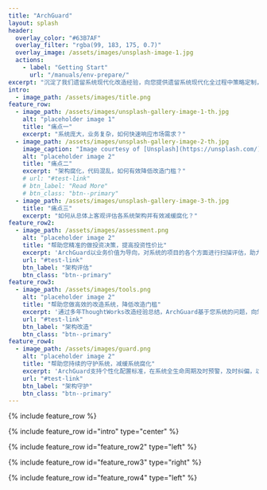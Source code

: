 ```yaml
---
title: "ArchGuard"
layout: splash
header:
  overlay_color: "#63B7AF"
  overlay_filter: "rgba(99, 183, 175, 0.7)"
  overlay_image: /assets/images/unsplash-image-1.jpg
  actions:
    - label: "Getting Start"
      url: "/manuals/env-prepare/"
excerpt: "沉淀了我们遗留系统现代化改造经验，向您提供遗留系统现代化全过程中策略定制，改造工具，以及演进架构的帮助"
intro: 
  - image_path: /assets/images/title.png
feature_row:
  - image_path: /assets/images/unsplash-gallery-image-1-th.jpg
    alt: "placeholder image 1"
    title: "痛点一"
    excerpt: "系统庞大，业务复杂，如何快速响应市场需求？"
  - image_path: /assets/images/unsplash-gallery-image-2-th.jpg
    image_caption: "Image courtesy of [Unsplash](https://unsplash.com/)"
    alt: "placeholder image 2"
    title: "痛点二"
    excerpt: "架构腐化，代码混乱，如何有效降低改造门槛？"
    # url: "#test-link"
    # btn_label: "Read More"
    # btn_class: "btn--primary"
  - image_path: /assets/images/unsplash-gallery-image-3-th.jpg
    title: "痛点三"
    excerpt: "如何从总体上客观评估各系统架构并有效减缓腐化？"
feature_row2:
  - image_path: /assets/images/assessment.png
    alt: "placeholder image 2"
    title: "帮助您精准的做投资决策，提高投资性价比"
    excerpt: 'ArchGuard以业务价值为导向，对系统的项目的各个方面进行扫描评估，助力用户找到系统存在的薄弱环节'
    url: "#test-link"
    btn_label: "架构评估"
    btn_class: "btn--primary"
feature_row3:
  - image_path: /assets/images/tools.png
    alt: "placeholder image 2"
    title: "帮助您做高效的改造系统，降低改造门槛"
    excerpt: '通过多年ThoughtWorks改造经验总结，ArchGuard基于您系统的问题，向您推荐最适合的改造工具（自研/三方），自动，高效，安全的进行改造'
    url: "#test-link"
    btn_label: "架构改造"
    btn_class: "btn--primary"
feature_row4:
  - image_path: /assets/images/guard.png
    alt: "placeholder image 2"
    title: "帮助您持续的守护系统，减缓系统腐化"
    excerpt: 'ArchGuard支持个性化配置标准，在系统全生命周期及时预警，及时纠偏，以减缓系统腐化'
    url: "#test-link"
    btn_label: "架构守护"
    btn_class: "btn--primary"
---
```




{% include feature_row %}

{% include feature_row id="intro" type="center" %}

{% include feature_row id="feature_row2" type="left" %}

{% include feature_row id="feature_row3" type="right" %}

{% include feature_row id="feature_row4" type="left" %}